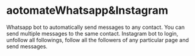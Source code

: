 # aotomateWhatsapp&Instagram
Whatsapp bot to automatically send messages to any contact. You can send multiple messages to the same contact.
Instagram bot to login, unfollow all followings, follow all the followers of any particular page and send messages.

